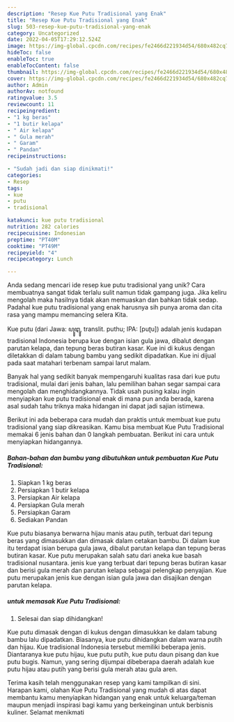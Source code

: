 ```yaml
---
description: "Resep Kue Putu Tradisional yang Enak"
title: "Resep Kue Putu Tradisional yang Enak"
slug: 503-resep-kue-putu-tradisional-yang-enak
category: Uncategorized
date: 2022-04-05T17:29:12.524Z
image: https://img-global.cpcdn.com/recipes/fe2466d221934d54/680x482cq70/kue-putu-tradisional-foto-resep-utama.jpg
hideToc: false
enableToc: true
enableTocContent: false
thumbnail: https://img-global.cpcdn.com/recipes/fe2466d221934d54/680x482cq70/kue-putu-tradisional-foto-resep-utama.jpg
cover: https://img-global.cpcdn.com/recipes/fe2466d221934d54/680x482cq70/kue-putu-tradisional-foto-resep-utama.jpg
author: Admin
authorAv: notfound
ratingvalue: 3.5
reviewcount: 11
recipeingredient:
- "1 kg beras"
- "1 butir kelapa"
- " Air kelapa"
- " Gula merah"
- " Garam"
- " Pandan"
recipeinstructions:

- "Sudah jadi dan siap dinikmati!"
categories:
- Resep
tags:
- kue
- putu
- tradisional

katakunci: kue putu tradisional 
nutrition: 282 calories
recipecuisine: Indonesian
preptime: "PT40M"
cooktime: "PT49M"
recipeyield: "4"
recipecategory: Lunch

---
```





Anda sedang mencari ide resep kue putu tradisional yang unik? Cara membuatnya sangat tidak terlalu sulit namun tidak gampang juga. Jika keliru mengolah maka hasilnya tidak akan memuaskan dan bahkan tidak sedap. Padahal kue putu tradisional yang enak harusnya sih punya aroma dan cita rasa yang mampu memancing selera Kita.





Kue putu (dari Jawa: ꦥꦸꦛꦸ, translit. puthu; IPA: [puʈu]) adalah jenis kudapan tradisional Indonesia berupa kue dengan isian gula jawa, dibalut dengan parutan kelapa, dan tepung beras butiran kasar. Kue ini di kukus dengan diletakkan di dalam tabung bambu yang sedikit dipadatkan. Kue ini dijual pada saat matahari terbenam sampai larut malam.

Banyak hal yang sedikit banyak mempengaruhi kualitas rasa dari kue putu tradisional, mulai dari jenis bahan, lalu pemilihan bahan segar sampai cara mengolah dan menghidangkannya. Tidak usah pusing kalau ingin menyiapkan kue putu tradisional enak di mana pun anda berada, karena asal sudah tahu triknya maka hidangan ini dapat jadi sajian istimewa.






Berikut ini ada beberapa cara mudah dan praktis untuk membuat kue putu tradisional yang siap dikreasikan. Kamu bisa membuat Kue Putu Tradisional memakai 6 jenis bahan dan 0 langkah pembuatan. Berikut ini cara untuk menyiapkan hidangannya.

<!--inarticleads1-->

##### Bahan-bahan dan bumbu yang dibutuhkan untuk pembuatan Kue Putu Tradisional:

1. Siapkan 1 kg beras
1. Persiapkan 1 butir kelapa
1. Persiapkan  Air kelapa
1. Persiapkan  Gula merah
1. Persiapkan  Garam
1. Sediakan  Pandan


Kue putu biasanya berwarna hijau manis atau putih, terbuat dari tepung beras yang dimasukkan dan dimasak dalam cetakan bambu. Di dalam kue itu terdapat isian berupa gula jawa, dibalut parutan kelapa dan tepung beras butiran kasar. Kue putu merupakan salah satu dari aneka kue basah tradisional nusantara. jenis kue yang terbuat dari tepung beras butiran kasar dan berisi gula merah dan parutan kelapa sebagai pelengkap penyajian. Kue putu merupakan jenis kue dengan isian gula jawa dan disajikan dengan parutan kelapa. 

<!--inarticleads2-->

#####  untuk memasak Kue Putu Tradisional:


1. Selesai dan siap dihidangkan!

Kue putu dimasak dengan di kukus dengan dimasukkan ke dalam tabung bambu lalu dipadatkan. Biasanya, kue putu dihidangkan dalam warna putih dan hijau. Kue tradisional Indonesia tersebut memiliki beberapa jenis. Diantaranya kue putu hijau, kue putu putih, kue putu daun pisang dan kue putu bugis. Namun, yang sering dijumpai dibeberapa daerah adalah kue putu hijau atau putih yang berisi gula merah atau gula aren. 

Terima kasih telah menggunakan resep yang kami tampilkan di sini. Harapan kami, olahan Kue Putu Tradisional yang mudah di atas dapat membantu kamu menyiapkan hidangan yang enak untuk keluarga/teman maupun menjadi inspirasi bagi kamu yang berkeinginan untuk berbisnis kuliner. Selamat menikmati
